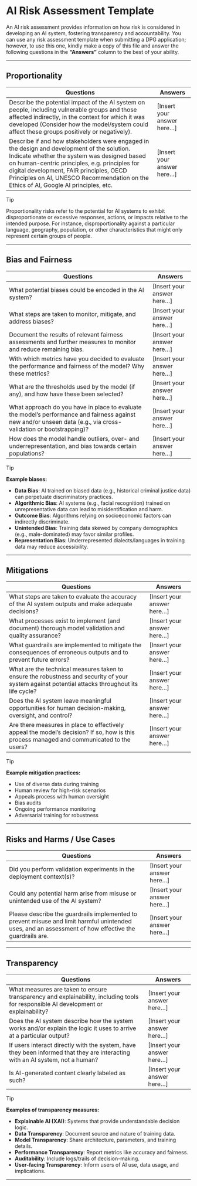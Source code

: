# AI Risk Assessment Template

An AI risk assessment provides information on how risk is considered in developing an AI system, fostering transparency and accountability. You can use any risk assessment template when submitting a DPG application; however, to use this one, kindly make a copy of this file and answer the following questions in the **“Answers”** column to the best of your ability.

---

## Proportionality

| Questions | Answers |
|----------|---------|
| Describe the potential impact of the AI system on people, including vulnerable groups and those affected indirectly, in the context for which it was developed (Consider how the model/system could affect these groups positively or negatively). | [Insert your answer here…] |
| Describe if and how stakeholders were engaged in the design and development of the solution. Indicate whether the system was designed based on human-centric principles, e.g. principles for digital development, FAIR principles, OECD Principles on AI, UNESCO Recommendation on the Ethics of AI, Google AI principles, etc. | [Insert your answer here…] |

> [!TIP]
> Proportionality risks refer to the potential for AI systems to exhibit disproportionate or excessive responses, actions, or impacts relative to the intended purpose. For instance, disproportionality against a particular language, geography, population, or other characteristics that might only represent certain groups of people.

---

## Bias and Fairness

| Questions | Answers |
|----------|---------|
| What potential biases could be encoded in the AI system? | [Insert your answer here…] |
| What steps are taken to monitor, mitigate, and address biases? | [Insert your answer here…] |
| Document the results of relevant fairness assessments and further measures to monitor and reduce remaining bias. | [Insert your answer here…] |
| With which metrics have you decided to evaluate the performance and fairness of the model? Why these metrics? | [Insert your answer here…] |
| What are the thresholds used by the model (if any), and how have these been selected? | [Insert your answer here…] |
| What approach do you have in place to evaluate the model’s performance and fairness against new and/or unseen data (e.g., via cross-validation or bootstrapping)? | [Insert your answer here…] |
| How does the model handle outliers, over- and underrepresentation, and bias towards certain populations? | [Insert your answer here…] |

> [!TIP]
> **Example biases:**
> - **Data Bias**: AI trained on biased data (e.g., historical criminal justice data) can perpetuate discriminatory practices.
> - **Algorithmic Bias**: AI systems (e.g., facial recognition) trained on unrepresentative data can lead to misidentification and harm.
> - **Outcome Bias**: Algorithms relying on socioeconomic factors can indirectly discriminate.
> - **Unintended Bias**: Training data skewed by company demographics (e.g., male-dominated) may favor similar profiles.
> - **Representation Bias**: Underrepresented dialects/languages in training data may reduce accessibility.

---

## Mitigations

| Questions | Answers |
|----------|---------|
| What steps are taken to evaluate the accuracy of the AI system outputs and make adequate decisions? | [Insert your answer here…] |
| What processes exist to implement (and document) thorough model validation and quality assurance? | [Insert your answer here…] |
| What guardrails are implemented to mitigate the consequences of erroneous outputs and to prevent future errors? | [Insert your answer here…] |
| What are the technical measures taken to ensure the robustness and security of your system against potential attacks throughout its life cycle? | [Insert your answer here…] |
| Does the AI system leave meaningful opportunities for human decision-making, oversight, and control? | [Insert your answer here…] |
| Are there measures in place to effectively appeal the model’s decision? If so, how is this process managed and communicated to the users? | [Insert your answer here…] |

> [!TIP]
> **Example mitigation practices:**
> - Use of diverse data during training
> - Human review for high-risk scenarios
> - Appeals process with human oversight
> - Bias audits
> - Ongoing performance monitoring
> - Adversarial training for robustness

---

## Risks and Harms / Use Cases

| Questions | Answers |
|----------|---------|
| Did you perform validation experiments in the deployment context(s)? | [Insert your answer here…] |
| Could any potential harm arise from misuse or unintended use of the AI system? | [Insert your answer here…] |
| Please describe the guardrails implemented to prevent misuse and limit harmful unintended uses, and an assessment of how effective the guardrails are. | [Insert your answer here…] |

---

## Transparency

| Questions | Answers |
|----------|---------|
| What measures are taken to ensure transparency and explainability, including tools for responsible AI development or explainability? | [Insert your answer here…] |
| Does the AI system describe how the system works and/or explain the logic it uses to arrive at a particular output? | [Insert your answer here…] |
| If users interact directly with the system, have they been informed that they are interacting with an AI system, not a human? | [Insert your answer here…] |
| Is AI-generated content clearly labeled as such? | [Insert your answer here…] |

> [!TIP]
> **Examples of transparency measures:**
> - **Explainable AI (XAI)**: Systems that provide understandable decision logic.
> - **Data Transparency**: Document source and nature of training data.
> - **Model Transparency**: Share architecture, parameters, and training details.
> - **Performance Transparency**: Report metrics like accuracy and fairness.
> - **Auditability**: Include logs/trails of decision-making.
> - **User-facing Transparency**: Inform users of AI use, data usage, and implications.

---
